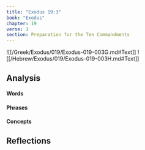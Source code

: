 ```yaml
---
title: "Exodus 19:3"
book: "Exodus"
chapter: 19
verse: 3
section: Preparation for the Ten Commandments
---
```

![[/Greek/Exodus/019/Exodus-019-003G.md#Text]]
![[/Hebrew/Exodus/019/Exodus-019-003H.md#Text]]

## Analysis

#### Words

#### Phrases

#### Concepts

## Reflections
